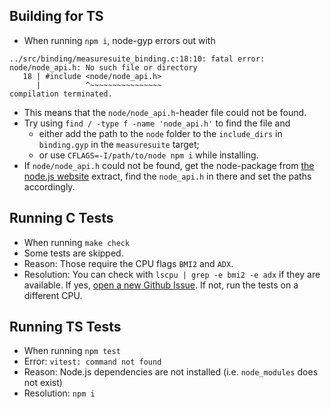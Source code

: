 ## Building for TS

- When running `npm i`, node-gyp errors out with
```
../src/binding/measuresuite_binding.c:18:10: fatal error: node/node_api.h: No such file or directory
   18 | #include <node/node_api.h>
      |          ^~~~~~~~~~~~~~~~~
compilation terminated.
```
- This means that the `node/node_api.h`-header file could not be found.
- Try using `find / -type f -name 'node_api.h'` to find the file and  
    - either add the path to the `node` folder to the `include_dirs` in `binding.gyp` in the `measuresuite` target;
    - or use `CFLAGS=-I/path/to/node npm i` while installing.
- If `node/node_api.h` could not be found, get the node-package from [the node.js website](https://nodejs.org/en/download/current/) extract, find the `node_api.h` in there and set the paths accordingly.



## Running C Tests

- When running `make check`
- Some tests are skipped.
- Reason: Those require the CPU flags `BMI2` and `ADX`.
- Resolution: You can check with `lscpu | grep -e bmi2 -e adx` if they are available. If yes, [open a new Github Issue](https://github.com/0xADE1A1DE/MeasureSuite/issues/new). If not, run the tests on a different CPU.
 

## Running TS Tests

- When running `npm test`
- Error: `vitest: command not found`
- Reason: Node.js dependencies are not installed (i.e. `node_modules` does not exist)
- Resolution: `npm i`


